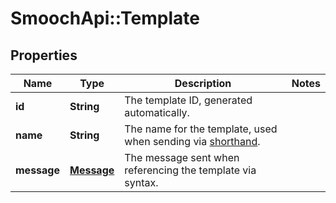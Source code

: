# SmoochApi::Template

## Properties
Name | Type | Description | Notes
------------ | ------------- | ------------- | -------------
**id** | **String** | The template ID, generated automatically. | 
**name** | **String** | The name for the template, used when sending via [shorthand](https://docs.smooch.io/guide/shorthand/#sending-template-message-with-inline-syntax). | 
**message** | [**Message**](Message.md) | The message sent when referencing the template via syntax. | 



